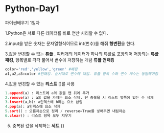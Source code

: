 # Python-Day1
파이썬배우기 1일차

1.Python은 서로 다른 데이터를 바로 연산 처리할 수 없다. 

2.input을 받은 숫자는 문자열형식이므로 int(변수)를 해줘 **형변환**을 한다.

3.값을 변경할 수 없는 **튜플** . 여러개의 데이터가 하나의 튜플로 포장되어 저장되는 **튜플 패킹**, 항목별로 각각 풀어서 변수에 저장하는 개념 **튜플 언패킹** 
```python
color='red','yellow','green' #패킹
a1,a2,a3=color #언패킹. 순서대로 변수에 대입. 튜플 항목 수와 변수 개수는 동일해야함 
```
4.값을 변경할 수 있는 **리스트** []를 사용
```python
1.append(a) : 리스트에 a의 값을 맨 뒤에 추가
2.remove(a) : a의 값을 가지는 요소 삭제. 단 중복될 시 리스트 앞쪽에 있는 수 삭제
3.insert(a,b): a인덱스에 b라는 요소 삽입
4.pop(a): a인덱스에 요소 삭제
5.sort() : 오름차순으로 정리 / reverse=True를 넣어주면 내림차순
6.clear() : 리스트 항목 모두 지우기
```

5. 중복된 값을 삭제하는 **세트** {} 
